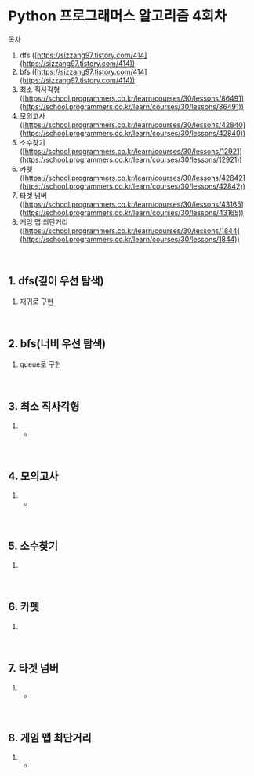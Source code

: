 # Python 프로그래머스 알고리즘 4회차


목차
1. dfs ([https://sizzang97.tistory.com/414](https://sizzang97.tistory.com/414))
2. bfs ([https://sizzang97.tistory.com/414](https://sizzang97.tistory.com/414))
3. 최소 직사각형 ([https://school.programmers.co.kr/learn/courses/30/lessons/86491](https://school.programmers.co.kr/learn/courses/30/lessons/86491))
4. 모의고사([https://school.programmers.co.kr/learn/courses/30/lessons/42840](https://school.programmers.co.kr/learn/courses/30/lessons/42840))
5. 소수찾기([https://school.programmers.co.kr/learn/courses/30/lessons/12921](https://school.programmers.co.kr/learn/courses/30/lessons/12921))
6. 카펫([https://school.programmers.co.kr/learn/courses/30/lessons/42842](https://school.programmers.co.kr/learn/courses/30/lessons/42842))
7. 타겟 넘버([https://school.programmers.co.kr/learn/courses/30/lessons/43165](https://school.programmers.co.kr/learn/courses/30/lessons/43165))
8. 게임 맵 최단거리 ([https://school.programmers.co.kr/learn/courses/30/lessons/1844](https://school.programmers.co.kr/learn/courses/30/lessons/1844))

<br>

## 1. dfs(깊이 우선 탐색)

1. 재귀로 구현
   


<br>

## 2. bfs(너비 우선 탐색)

1. queue로 구현


<br>

## 3. 최소 직사각형

1. 
   * 


<br>

## 4. 모의고사

1. 
   * 

<br>

## 5. 소수찾기

1. 


<br>

## 6. 카펫

1. 


<br>

## 7. 타겟 넘버

1. 
   * 

<br>

## 8. 게임 맵 최단거리

1. 
   * 


<br>
